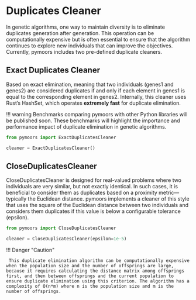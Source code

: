 # Duplicates Cleaner

In genetic algorithms, one way to maintain diversity is to eliminate duplicates generation after generation. This operation can be computationally expensive but is often essential to ensure that the algorithm continues to explore new individuals that can improve the objectives. Currently, pymoors includes two pre-defined duplicate cleaners.

## Exact Duplicates Cleaner

Based on exact elimination, meaning that two individuals (genes1 and genes2) are considered duplicates if and only if each element in genes1 is equal to the corresponding element in genes2. Internally, this cleaner uses Rust’s HashSet, which operates **extremely fast** for duplicate elimination.

!!! warning 
    Benchmarks comparing pymoors with other Python libraries will be published soon. These benchmarks will highlight the importance and performance impact of duplicate elimination in genetic algorithms.

```python
from pymoors import ExactDuplicatesCleaner

cleaner = ExactDuplicatesCleaner()

```


## CloseDuplicatesCleaner

CloseDuplicatesCleaner is designed for real-valued problems where two individuals are very similar, but not exactly identical. In such cases, it is beneficial to consider them as duplicates based on a proximity metric—typically the Euclidean distance. pymoors implements a cleaner of this style that uses the square of the Euclidean distance between two individuals and considers them duplicates if this value is below a configurable tolerance (epsilon).

```python
from pymoors import CloseDuplicatesCleaner

cleaner = CloseDuplicatesCleaner(epsilon=1e-5)

```

!!! Danger "Caution"
 
     This duplicate elimination algorithm can be computationally expensive when the population size and the number of offsprings are large, because it requires calculating the distance matrix among offsprings first, and then between offsprings and the current population to ensure duplicate elimination using this criterion. The algorithm has a complexity of O(n*m) where n is the population size and m is the number of offsprings.

